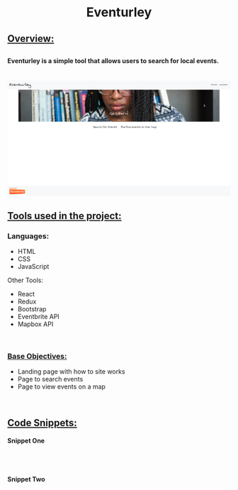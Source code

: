 <h1 align="center"> Eventurley </h1>

<h2><u>Overview:</u><h2>

<h4>Eventurley is a simple tool that allows users to search for local events.</h4>

</br>
<img src="./imgages/Eventurley.png">




<h2><u>Tools used in the project:</u></h3>
<h3>Languages:</h3>
<ul>
    <li>HTML</li>
    <li>CSS</li>
    <li>JavaScript</li>
</ul>

Other Tools:

<ul>
    <li>React</li>
    <li>Redux</li>
    <li>Bootstrap</li>
    <li>Eventbrite API</li>
    <li>Mapbox API</li>
    
</ul>

</br>

<h3><u>Base Objectives:</u></h3>
<ul>
    <li>Landing page with how to site works</li>
    <li>Page to search events</li>
    <li>Page to view events on a map</li>
</ul>


</br>


<h2><u>Code Snippets:</u></h2>

<h4>Snippet One</h4>

```

```
<br>

<h4>Snippet Two</h4>

```


```

